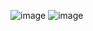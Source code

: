 
![image](https://github.com/macdoon/macdoon/assets/167823718/5fc02f30-84bc-4562-a72c-b69bdc14ab2b)
![image](https://github.com/macdoon/macdoon/assets/167823718/8f7934df-274e-4f30-b49e-88aa33071395)

